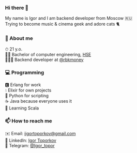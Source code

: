 ### Hi there 👋

My name is Igor and I am backend developer from Moscow 🇷🇺  
Trying to become music & cinema geek and adore cats 🐈

### 📝 About me
⏱ 21 y.o.  
👨‍🎓 Bachelor of computer engineering, [HSE](https://www.hse.ru/en/)  
👨🏻‍💻 Backend developer at [@rbkmoney](https://github.com/rbkmoney)

### 💻 Programming 
🅴 Erlang for work  
💧 Elixir for own projects  
🐍 Python for scripting  
☕️  Java because everyone uses it  
📕 Learning Scala  

### 📫 How to reach me
✉️ Email: iigortoporkov@gmail.com  
🔗 LinkedIn: [Igor Toporkov](https://linkedin.com/in/igor-toporkov-3851481aa/)  
📱 Telegram: [@Igor_topor](https://t.me/Igor_topor)
